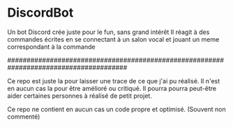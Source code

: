 # DiscordBot

Un bot Discord crée juste pour le fun, sans grand intérêt
Il réagit à des commandes écrites en se connectant à un salon vocal et jouant un meme correspondant à la commande


#######################################################################################

Ce repo est juste la pour laisser une trace de ce que j'ai pu réalisé.
Il n'est en aucun cas la pour être amélioré ou critiqué.
Il pourra pourra peut-être aider certaines personnes à réalisé de petit projet.

Ce repo ne contient en aucun cas un code propre et optimisé. (Souvent non commenté)

